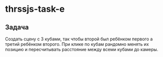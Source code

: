 # thrssjs-task-e

## Задача

Создать сцену с 3 кубами, так чтобы второй был ребёнком первого а третий ребёнком второго. При клике по кубам рандомно менять их позицию и пересчитывать расстояние между всеми кубами до камеры.

